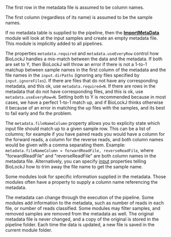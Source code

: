 
The first row in the metadata file is assumed to be column names.

The first column (regardless of its name) is assumed to be the sample names.

If no metadata table is supplied to the pipeline, then the **[ImportMetaData](../biolockj.module.implicit/ImportMetadata)** module will look at the input samples and create an empty metadata file.  This module is implicitly added to all pipelines. 

The properties `metadata.required` and `metadata.useEveryRow` control how BioLockJ handles a mis-match between the data and the metadata.  If both are set to Y, then BioLockJ will throw an error if there is not a 1-to-1 matchup between sample names in the first column of the metadata and the file names in the `input.dirPaths` (ignoring any files specified by `input.ignoreFiles`).  If there are files that do not have any corresponding metadata, and this ok, use `metadata.required=N`.  If there are rows in the metadata that do not have corresponding files, and this is ok, use `metadata.useEveryRow=N`.  Setting both to Y is recommended because in most cases, we have a perfect 1-to-1 match up, and if BioLockJ thinks otherwise it because of an error in matching the up files with the samples, and its best to fail early and fix the problem.

The `metadata.fileNameColumn` property allows you to explicity state which input file should match up to a given sample row.  This can be a list of columns; for example if you have paired reads you would have a column for the forward reads, a column for the reverse reads, and both column names would be given with a comma separating them. Example: `metadata.fileNameColumn = forwardReadFile, reverseReadFile`, where "forwardReadFile" and "reverseReadFile" are both column names in the metadata file.  Alternatively, you can specify [input](../../GENERATED/Input) properties telling BioLockJ how to trim away the file name to get the sample name.

Some modules look for specific information supplied in the metadata.  Those modules often have a property to supply a column name referencing the metadata.

The metadata can change through the execution of the pipeline.  Some modules add information to the metadata, such as number of reads in each file, or number of reads classified.  Some modules may filter samples, and removed samples are removed from the metadata as well.  The original metadata file is never changed, and a copy of the original is stored in the pipeline folder.  Each time the data is updated, a new file is saved in the current module folder.  
